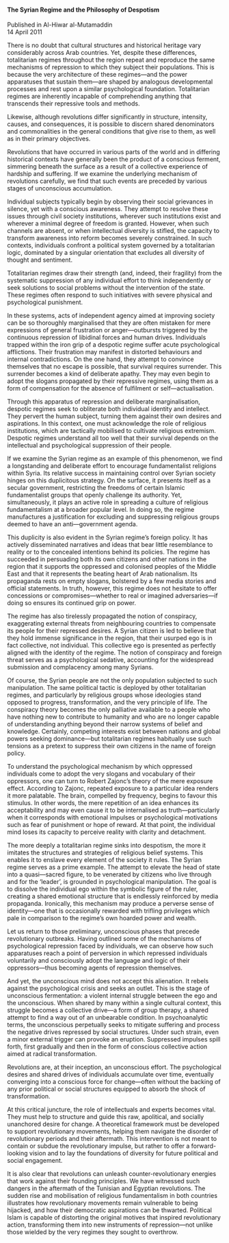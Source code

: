 <h4>The Syrian Regime and the Philosophy of Despotism</h4>


Published in Al-Hiwar al-Mutamaddin
<br>
14 April 2011


There is no doubt that cultural structures and historical heritage vary considerably across Arab countries. Yet, despite these differences, totalitarian regimes throughout the region repeat and reproduce the same mechanisms of repression to which they subject their populations. This is because the very architecture of these regimes—and the power apparatuses that sustain them—are shaped by analogous developmental processes and rest upon a similar psychological foundation. Totalitarian regimes are inherently incapable of comprehending anything that transcends their repressive tools and methods.

Likewise, although revolutions differ significantly in structure, intensity, causes, and consequences, it is possible to discern shared denominators and commonalities in the general conditions that give rise to them, as well as in their primary objectives.

Revolutions that have occurred in various parts of the world and in differing historical contexts have generally been the product of a conscious ferment, simmering beneath the surface as a result of a collective experience of hardship and suffering. If we examine the underlying mechanism of revolutions carefully, we find that such events are preceded by various stages of unconscious accumulation.

Individual subjects typically begin by observing their social grievances in silence, yet with a conscious awareness. They attempt to resolve these issues through civil society institutions, wherever such institutions exist and wherever a minimal degree of freedom is granted. However, when such channels are absent, or when intellectual diversity is stifled, the capacity to transform awareness into reform becomes severely constrained. In such contexts, individuals confront a political system governed by a totalitarian logic, dominated by a singular orientation that excludes all diversity of thought and sentiment.

Totalitarian regimes draw their strength (and, indeed, their fragility) from the systematic suppression of any individual effort to think independently or seek solutions to social problems without the intervention of the state. These regimes often respond to such initiatives with severe physical and psychological punishment.

In these systems, acts of independent agency aimed at improving society can be so thoroughly marginalised that they are often mistaken for mere expressions of general frustration or anger—outbursts triggered by the continuous repression of libidinal forces and human drives. Individuals trapped within the iron grip of a despotic regime suffer acute psychological afflictions. Their frustration may manifest in distorted behaviours and internal contradictions. On the one hand, they attempt to convince themselves that no escape is possible, that survival requires surrender. This surrender becomes a kind of deliberate apathy. They may even begin to adopt the slogans propagated by their repressive regimes, using them as a form of compensation for the absence of fulfilment or self—actualisation.

Through this apparatus of repression and deliberate marginalisation, despotic regimes seek to obliterate both individual identity and intellect. They pervert the human subject, turning them against their own desires and aspirations. In this context, one must acknowledge the role of religious institutions, which are tactically mobilised to cultivate religious extremism. Despotic regimes understand all too well that their survival depends on the intellectual and psychological suppression of their people.

If we examine the Syrian regime as an example of this phenomenon, we find a longstanding and deliberate effort to encourage fundamentalist religions within Syria. Its relative success in maintaining control over Syrian society hinges on this duplicitous strategy. On the surface, it presents itself as a secular government, restricting the freedoms of certain Islamic fundamentalist groups that openly challenge its authority. Yet, simultaneously, it plays an active role in spreading a culture of religious fundamentalism at a broader popular level. In doing so, the regime manufactures a justification for excluding and suppressing religious groups deemed to have an anti—government agenda.

This duplicity is also evident in the Syrian regime’s foreign policy. It has actively disseminated narratives and ideas that bear little resemblance to reality or to the concealed intentions behind its policies. The regime has succeeded in persuading both its own citizens and other nations in the region that it supports the oppressed and colonised peoples of the Middle East and that it represents the beating heart of Arab nationalism. Its propaganda rests on empty slogans, bolstered by a few media stories and official statements. In truth, however, this regime does not hesitate to offer concessions or compromises—whether to real or imagined adversaries—if doing so ensures its continued grip on power.

The regime has also tirelessly propagated the notion of conspiracy, exaggerating external threats from neighbouring countries to compensate its people for their repressed desires. A Syrian citizen is led to believe that they hold immense significance in the region, that their usurped ego is in fact collective, not individual. This collective ego is presented as perfectly aligned with the identity of the regime. The notion of conspiracy and foreign threat serves as a psychological sedative, accounting for the widespread submission and complacency among many Syrians.

Of course, the Syrian people are not the only population subjected to such manipulation. The same political tactic is deployed by other totalitarian regimes, and particularly by religious groups whose ideologies stand opposed to progress, transformation, and the very principle of life. The conspiracy theory becomes the only palliative available to a people who have nothing new to contribute to humanity and who are no longer capable of understanding anything beyond their narrow systems of belief and knowledge. Certainly, competing interests exist between nations and global powers seeking dominance—but totalitarian regimes habitually use such tensions as a pretext to suppress their own citizens in the name of foreign policy.

To understand the psychological mechanism by which oppressed individuals come to adopt the very slogans and vocabulary of their oppressors, one can turn to Robert Zajonc’s theory of the mere exposure effect. According to Zajonc, repeated exposure to a particular idea renders it more palatable. The brain, compelled by frequency, begins to favour this stimulus. In other words, the mere repetition of an idea enhances its acceptability and may even cause it to be internalised as truth—particularly when it corresponds with emotional impulses or psychological motivations such as fear of punishment or hope of reward. At that point, the individual mind loses its capacity to perceive reality with clarity and detachment.

The more deeply a totalitarian regime sinks into despotism, the more it imitates the structures and strategies of religious belief systems. This enables it to enslave every element of the society it rules. The Syrian regime serves as a prime example. The attempt to elevate the head of state into a quasi—sacred figure, to be venerated by citizens who live through and for the ‘leader’, is grounded in psychological manipulation. The goal is to dissolve the individual ego within the symbolic figure of the ruler, creating a shared emotional structure that is endlessly reinforced by media propaganda. Ironically, this mechanism may produce a perverse sense of identity—one that is occasionally rewarded with trifling privileges which pale in comparison to the regime’s own hoarded power and wealth.

Let us return to those preliminary, unconscious phases that precede revolutionary outbreaks. Having outlined some of the mechanisms of psychological repression faced by individuals, we can observe how such apparatuses reach a point of perversion in which repressed individuals voluntarily and consciously adopt the language and logic of their oppressors—thus becoming agents of repression themselves.

And yet, the unconscious mind does not accept this alienation. It rebels against the psychological crisis and seeks an outlet. This is the stage of unconscious fermentation: a violent internal struggle between the ego and the unconscious. When shared by many within a single cultural context, this struggle becomes a collective drive—a form of group therapy, a shared attempt to find a way out of an unbearable condition. In psychoanalytic terms, the unconscious perpetually seeks to mitigate suffering and process the negative drives repressed by social structures. Under such strain, even a minor external trigger can provoke an eruption. Suppressed impulses spill forth, first gradually and then in the form of conscious collective action aimed at radical transformation.

Revolutions are, at their inception, an unconscious effort. The psychological desires and shared drives of individuals accumulate over time, eventually converging into a conscious force for change—often without the backing of any prior political or social structures equipped to absorb the shock of transformation.

At this critical juncture, the role of intellectuals and experts becomes vital. They must help to structure and guide this raw, apolitical, and socially unanchored desire for change. A theoretical framework must be developed to support revolutionary movements, helping them navigate the disorder of revolutionary periods and their aftermath. This intervention is not meant to contain or subdue the revolutionary impulse, but rather to offer a forward-looking vision and to lay the foundations of diversity for future political and social engagement.

It is also clear that revolutions can unleash counter-revolutionary energies that work against their founding principles. We have witnessed such dangers in the aftermath of the Tunisian and Egyptian revolutions. The sudden rise and mobilisation of religious fundamentalism in both countries illustrates how revolutionary movements remain vulnerable to being hijacked, and how their democratic aspirations can be thwarted. Political Islam is capable of distorting the original motives that inspired revolutionary action, transforming them into new instruments of repression—not unlike those wielded by the very regimes they sought to overthrow.



